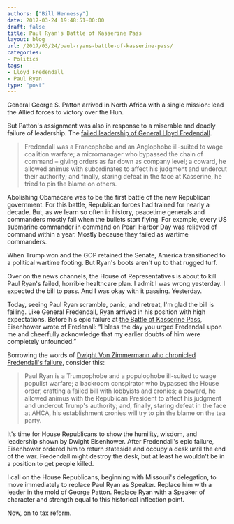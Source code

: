 ```yaml
---
authors: ["Bill Hennessy"]
date: 2017-03-24 19:48:51+00:00
draft: false
title: Paul Ryan's Battle of Kasserine Pass
layout: blog
url: /2017/03/24/paul-ryans-battle-of-kasserine-pass/
categories:
- Politics
tags:
- Lloyd Fredendall
- Paul Ryan
type: "post"
---
```


General George S. Patton arrived in North Africa with a single mission: lead the Allied forces to victory over the Hun.

But Patton's assignment was also in response to a miserable and deadly failure of leadership. The [failed leadership of General Lloyd Fredendall](https://www.defensemedianetwork.com/stories/command-failure-lloyd-fredendall-and-the-battle-of-kasserine-pass/).



> Fredendall was a Francophobe and an Anglophobe ill-suited to wage coalition warfare; a micromanager who bypassed the chain of command – giving orders as far down as company level; a coward, he allowed animus with subordinates to affect his judgment and undercut their authority; and finally, staring defeat in the face at Kasserine, he tried to pin the blame on others.



Abolishing Obamacare was to be the first battle of the new Republican government. For this battle, Republican forces had trained for nearly a decade. But, as we learn so often in history, peacetime generals and commanders mostly fail when the bullets start flying. For example, every US submarine commander in command on Pearl Harbor Day was relieved of command within a year. Mostly because they failed as wartime commanders.

When Trump won and the GOP retained the Senate, America transitioned to a political wartime footing. But Ryan's boots aren't up to that rugged turf.

Over on the news channels, the House of Representatives is about to kill Paul Ryan's failed, horrible healthcare plan. I admit I was wrong yesterday. I expected the bill to pass. And I was okay with it passing. Yesterday.

Today, seeing Paul Ryan scramble, panic, and retreat, I'm glad the bill is failing. Like General Fredendall, Ryan arrived in his position with high expectations. Before his epic failure at [the Battle of Kasserine Pass](https://www.history.com/this-day-in-history/battle-of-the-kasserine-pass), Eisenhower wrote of Fredenall: “I bless the day you urged Fredendall upon me and cheerfully acknowledge that my earlier doubts of him were completely unfounded.”

Borrowing the words of [Dwight Von Zimmermann who chronicled Fredendall's failure](https://www.defensemedianetwork.com/stories/command-failure-lloyd-fredendall-and-the-battle-of-kasserine-pass/), consider this:



> Paul Ryan is a Trumpophobe and a populophobe ill-suited to wage populist warfare; a backroom conspirator who bypassed the House order, crafting a failed bill with lobbyists and cronies; a coward, he allowed animus with the Republican President to affect his judgment and undercut Trump's authority; and, finally, staring defeat in the face at AHCA, his establishment cronies will try to pin the blame on the tea party.



It's time for House Republicans to show the humility, wisdom, and leadership shown by Dwight Eisenhower. After Fredendall's epic failure, Eisenhower ordered him to return stateside and occupy a desk until the end of the war. Fredendall might destroy the desk, but at least he wouldn't be in a position to get people killed.

I call on the House Republicans, beginning with Missouri's delegation, to move immediately to replace Paul Ryan as Speaker. Replace him with a leader in the mold of George Patton. Replace Ryan with a Speaker of character and strength equal to this historical inflection point.

Now, on to tax reform.
